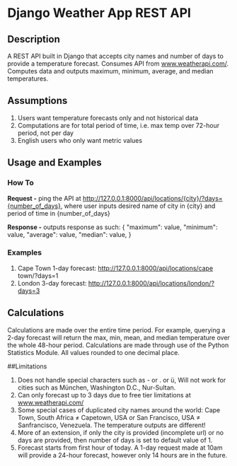 # Django Weather App REST API

## Description
A REST API built in Django that accepts city names and number of days to provide a temperature forecast. 
Consumes API from www.weatherapi.com/. Computes data and outputs maximum, minimum, average, and median temperatures. 

## Assumptions
1. Users want temperature forecasts only and not historical data
2. Computations are for total period of time, i.e. max temp over 72-hour period, not per day
3. English users who only want metric values

## Usage and Examples
### How To
**Request -**
ping the API at http://127.0.0.1:8000/api/locations/{city}/?days={number_of_days},
where user inputs desired name of city in {city} and period of time in {number_of_days}

**Response -** outputs response as such: {
    "maximum": value,
    "minimum": value,
    "average": value,
    "median": value,
    }

### Examples
1. Cape Town 1-day forecast:
http://127.0.0.1:8000/api/locations/cape town/?days=1
2. London 3-day forecast:
http://127.0.0.1:8000/api/locations/london/?days=3

## Calculations
Calculations are made over the entire time period. For example, querying a 2-day forecast will return the max, min,
mean, and median temperature over the whole 48-hour period. Calculations are made through use of the Python Statistics 
Module. All values rounded to one decimal place.

##Limitations
1. Does not handle special characters such as - or . or ü,
Will not work for cities such as München, Washington D.C., Nur-Sultan.
2. Can only forecast up to 3 days due to free tier limitations at www.weatherapi.com/
3. Some special cases of duplicated city names around the world: Cape Town, South Africa ≠ Capetown, USA
or San Francisco, USA ≠ Sanfrancisco, Venezuela. The temperature outputs are different!
4. More of an extension, if only the city is provided (incomplete url) or no days are provided,
   then number of days is set to default value of 1.
5. Forecast starts from first hour of today. A 1-day request made at 10am will provide a 24-hour forecast,
   however only 14 hours are in the future. 